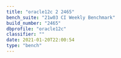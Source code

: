 ```yaml
---
title: "oracle12c 2 2465"
bench_suite: "21w03 CI Weekly Benchmark"
build_number: "2465"
dbprofile: "oracle12c"
classifier: ""
date: 2021-01-20T22:00:54
type: "bench"
---
```

